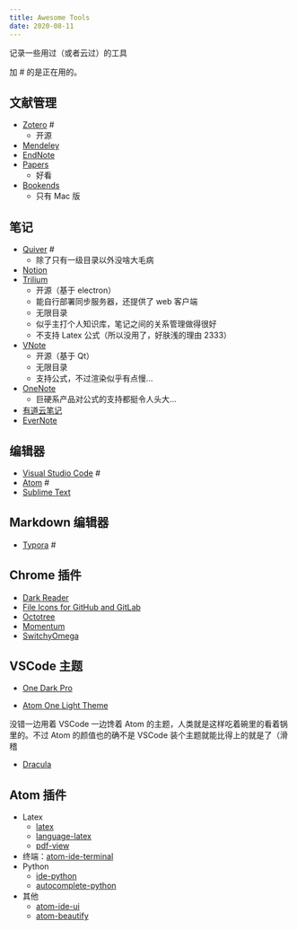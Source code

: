 ```yaml
---
title: Awesome Tools
date: 2020-08-11
---
```


记录一些用过（或者云过）的工具

<!-- more -->

加 # 的是正在用的。


## 文献管理

- [Zotero](https://www.zotero.org/) #
  - 开源
- [Mendeley](https://www.mendeley.com/)
- [EndNote](https://endnote.com/)
- [Papers](https://www.papersapp.com/)
  - 好看
- [Bookends](https://www.sonnysoftware.com/)
  - 只有 Mac 版


## 笔记

- [Quiver](https://happenapps.com/) #
  - 除了只有一级目录以外没啥大毛病
- [Notion](https://www.notion.so)
- [Trilium](https://github.com/zadam/trilium)
  - 开源（基于 electron）
  - 能自行部署同步服务器，还提供了 web 客户端
  - 无限目录
  - 似乎主打个人知识库，笔记之间的关系管理做得很好
  - 不支持 Latex 公式（所以没用了，好肤浅的理由 2333）
- [VNote](https://github.com/tamlok/vnote)
  - 开源（基于 Qt）
  - 无限目录
  - 支持公式，不过渲染似乎有点慢...
- [OneNote](https://onenote.com)
  - 巨硬系产品对公式的支持都挺令人头大...
- [有道云笔记](http://note.youdao.com/)
- [EverNote](https://evernote.com/)


## 编辑器

- [Visual Studio Code](https://code.visualstudio.com/) #
- [Atom](https://atom.io/) #
- [Sublime Text](https://www.sublimetext.com/)


## Markdown 编辑器

- [Typora](https://typora.io/) #


## Chrome 插件

- [Dark Reader](https://github.com/darkreader/darkreader)
- [File Icons for GitHub and GitLab](https://github.com/homerchen19/github-file-icons)
- [Octotree](https://github.com/ovity/octotree)
- [Momentum](https://momentumdash.com/)
- [SwitchyOmega](https://github.com/FelisCatus/SwitchyOmega)


## VSCode 主题

- [One Dark Pro](https://marketplace.visualstudio.com/items?itemName=zhuangtongfa.Material-theme)

- [Atom One Light Theme](https://marketplace.visualstudio.com/items?itemName=akamud.vscode-theme-onelight)
  
没错一边用着 VSCode 一边馋着 Atom 的主题，人类就是这样吃着碗里的看着锅里的。不过 Atom 的颜值也的确不是 VSCode 装个主题就能比得上的就是了（滑稽

- [Dracula](https://draculatheme.com/)


## Atom 插件

- Latex
  - [latex](https://atom.io/packages/latex)
  - [language-latex](https://atom.io/packages/language-latex)
  - [pdf-view](https://atom.io/packages/pdf-view)
- 终端：[atom-ide-terminal](https://atom.io/packages/atom-ide-terminal)
- Python
  - [ide-python](https://atom.io/packages/ide-python)
  - [autocomplete-python](https://atom.io/packages/autocomplete-python)
- 其他
  - [atom-ide-ui](https://atom.io/packages/atom-ide-ui)
  - [atom-beautify](https://atom.io/packages/atom-beautify)
